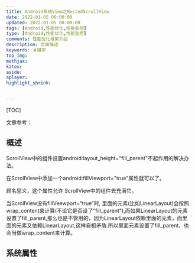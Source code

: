 ```yaml
---
title: Android系统View之NestedScrollView
date: 2022-01-05 00:00:00
updated: 2022-01-05 00:00:00
tags: [Android,性能优化,性能监控]
type: [Android,性能优化,性能监控]
comments: 性能优化框架介绍
description: 页面描述
keywords: 关键字
top_img:
mathjax:
katex:
aside:
aplayer:
highlight_shrink:


---
```


[TOC]



文章参考：



## 概述



ScrollView中的组件设置android:layout_height="fill_parent"不起作用的解决办法。

在ScrollView中添加一个android:fillViewport="true"属性就可以了。

顾名思义，这个属性允许 ScrollView中的组件去充满它。

当ScrollView没有fillVeewport=“true”时, 里面的元素(比如LinearLayout)会按照wrap_content来计算(不论它是否设了"fill_parent"),而如果LinearLayout的元素设置了fill_parent,那么也是不管用的，因为LinearLayout依赖里面的元素，而里面的元素又依赖LinearLayout,这样自相矛盾.所以里面元素设置了fill_parent，也会当做wrap_content来计算。





## 系统属性

